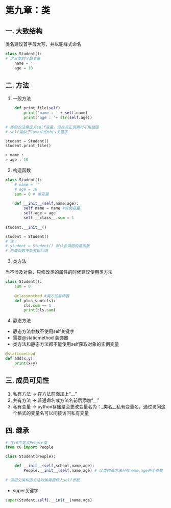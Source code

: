 # 第九章：类

## 一. 大致结构
类名建议首字母大写，并以驼峰式命名
```python
class Student():
# 定义类的全局变量
    name = ''
    age = 10
```
## 二. 方法
1. 一般方法
```python
    def print_file(self)
        print('name : ' + self.name)
        print('age : '+ str(self.age))
        
# 类的方法需定义self变量，但在真正调用时不用赋值
# self类似于Java中的this关键字

student = Student()
student.print_file()

> name : 
> age : 10
```
2. 构造函数
```python
class Student():
    # name = ''
    # age = 10
    sum = 0 # 类变量
    
    def __init__(self,name,age):
        self.name = name #实例变量
        self.age = age
        self.__class__.sum = 1
        
student.__init__()

student = Student()
# 注：
# student = Student() 默认会调用构造函数
# 构造函数不能有返回值
```

3. 类方法

当不涉及对象，只修改类的属性的时候建议使用类方法
```python
class Student():
    sum = 0
    
    @classmothed #类方法装饰器
    def plus_sum(cls):
        cls.sum += 1
        print(cls.sum)
```

4. 静态方法
* 静态方法参数不使用self关键字
* 需要@staticmethod 装饰器
* 类方法和静态方法都不能使用self获取对象的实例变量
```python
@staticmethod
def add(x,y):
    print(x+y)
```

## 三. 成员可见性
1. 私有方法 -> 在方法前面加上“__”
2. 共有方法 -> 普通命名或方法名前后添加“__”
3. 私有变量 -> python存储是会更改变量名为：_类名__私有变量名，通过访问这个格式的变量名可以间接访问私有变量
 

## 四. 继承
```python
# 在c6中定义People类
from c6 import People

class Student(People):

    def __init__(self,school,name,age):
        People.__init__(self,name,age) # 父类构造方法只有name,age两个参数
        
# 调用父类构造方法时候需要传入self参数
```
* super关键字
```python
super(Student,self).__init__(name,age)
```






<comment-comment/>
